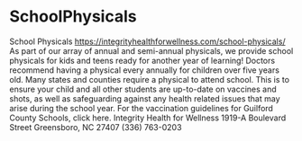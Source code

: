 # SchoolPhysicals
School Physicals  https://integrityhealthforwellness.com/school-physicals/  As part of our array of annual and semi-annual physicals, we provide school physicals for kids and teens ready for another year of learning!   Doctors recommend having a physical every annually for children over five years old.  Many states and counties require a physical to attend school. This is to ensure your child and all other students are up-to-date on vaccines and shots, as well as safeguarding against any health related issues that may arise during the school year.  For the vaccination guidelines for Guilford County Schools, click here.   Integrity Health for Wellness 1919-A Boulevard Street Greensboro, NC 27407 (336) 763-0203
